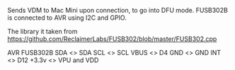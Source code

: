 Sends VDM to Mac Mini upon connection, to go into DFU mode. FUSB302B is connected to AVR using I2C and GPIO.

The library it taken from https://github.com/ReclaimerLabs/FUSB302/blob/master/FUSB302.cpp

AVR    FUSB302B
SDA <> SDA
SCL <> SCL
VBUS <> D4
GND <> GND
INT <> D12
+3.3v <> VPU and VDD
